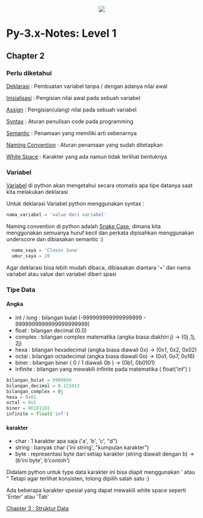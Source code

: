 <p align='center'><img src='https://upload.wikimedia.org/wikipedia/commons/f/f8/Python_logo_and_wordmark.svg' /></p>

# Py-3.x-Notes: Level 1

## Chapter 2
### Perlu diketahui
[Deklarasi](https://en.wikipedia.org/wiki/Declaration_(computer_programming)) : Pembuatan variabel tanpa / dengan adanya nilai awal 

[Inisialisasi](https://en.wikipedia.org/wiki/Initialization_(programming)) : Pengisian nilai awal pada sebuah variabel 

[Assign](https://en.wikipedia.org/wiki/Assignment_(computer_science)) : Pengisian(ulang) nilai pada sebuah variabel

[Syntax](https://en.wikipedia.org/wiki/Syntax_(programming_languages)) : Aturan penulisan code pada programming

[Semantic](https://en.wikipedia.org/wiki/Semantics_(computer_science)) : Penamaan yang memiliki arti sebenarnya

[Naming Convention](https://en.wikipedia.org/wiki/Naming_convention_(programming)) : Aturan penamaan yang sudah ditetapkan

[White Space](https://simple.wikipedia.org/wiki/Whitespace_(computer_science)) : Karakter yang ada namun tidak terlihat bentuknya
### Variabel
[Variabel](https://en.wikipedia.org/wiki/Variable_(computer_science)) di python akan mengetahui secara otomatis apa tipe datanya saat kita melakukan deklarasi

Untuk deklarasi Variabel python menggunakan syntax : 
```python
nama_variabel = 'value dari variabel'
```

Naming convention di python adalah [Snake Case](https://en.wikipedia.org/wiki/Snake_case), dimana kita menggunakan semuanya huruf kecil dan perkata dipisahkan menggunakan underscore dan dibiasakan semantic :)
```python
  nama_saya = 'Clavin June'
  umur_saya = 20
```

Agar deklarasi bisa lebih mudah dibaca, dibiasakan diantara '=' dan nama variabel atau value dari variabel diberi spasi
### Tipe Data
#### Angka
* int / long : bilangan bulat (-999999999999999999 - 9999999999999999999999)
* float : bilangan decimal (0.0)
* complex : bilangan complex matematika (angka biasa diakhiri j) -> (0j ,1j, 2j)
* hexa : bilangan hexadecimal (angka biasa diawali 0x) -> (0x1, 0x2, 0x02)
* octal : bilangan octadecimal (angka biasa diawali 0o) -> (0o1, 0o7, 0o16)
* biner : bilangan biner ( 0 / 1 diawali 0b ) -> (0b1, 0b0101)
* infinite : bilangan yang mewakili infinite pada matematika ( float('inf') )
```python
bilangan_bulat = 9999999
bilangan_decimal = 0.123413
bilangan_complex = 0j
hexa = 0x01
octal = 0o1
biner = 0b101101
infinite = float('inf')
```
#### karakter
* char : 1 karakter apa saja ('a', 'b', 'c', "d")
* string : banyak char ('ini string', "kumpulan karakter")
* byte : representasi byte dari setiap karakter (string diawali dengan b) -> (b'ini byte', b'contoh')

Didalam python untuk type data karakter ini bisa diapit menggunakan ' atau "
Tetapi agar terlihat konsisten, tolong dipilih salah satu :)

Ada beberapa karakter spesial yang dapat mewakili white space seperti 'Enter' atau 'Tab'

[Chapter 3 : Struktur Data](chapter3.md)
